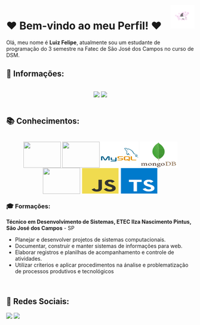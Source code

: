 <img src="img/logo-cat/cat-logo-64.png" alt="cat-logo" align="right" />

# ❤️ Bem-vindo ao meu Perfil! ❤️

Olá, meu nome é **Luiz Felipe**, atualmente sou um estudante de programação do 3 semestre na Fatec de São José dos Campos no curso de DSM.


## 📝 Informações:

<div align="center">
<br>
<img height="180em" src="http://github-readme-streak-stats.herokuapp.com?user=felipe-sant&theme=radical" />
<img height="180em" src="https://github-readme-stats.vercel.app/api/top-langs/?username=felipe-sant&layout=compact&langs_count=16&theme=radical&title_color=FE428E" />
</div>

<br>

## 📚 Conhecimentos:

<div align="center"><br>
  <img align="center" width=100 height=70 src="https://cdn.jsdelivr.net/gh/devicons/devicon/icons/css3/css3-original.svg" /> 
  <img align="center" width=100 height=70 src="https://cdn.jsdelivr.net/gh/devicons/devicon/icons/html5/html5-original.svg" />
  <img align="center" width=100 height=70 src="https://github.com/devicons/devicon/blob/v2.15.1/icons/mysql/mysql-original-wordmark.svg"/>
  <img align="center" width=100 height=70 src="https://github.com/devicons/devicon/blob/master/icons/mongodb/mongodb-original-wordmark.svg"/>
  <img align="center" width=100 height=70 src="https://cdn.jsdelivr.net/gh/devicons/devicon/icons/python/python-original.svg"/>
  <img align="center" width=100 height=70 src="https://github.com/devicons/devicon/blob/v2.15.1/icons/javascript/javascript-original.svg"/>
  <img align="center" width=100 height=70 src="https://github.com/devicons/devicon/blob/v2.15.1/icons/typescript/typescript-original.svg"/>
</div>


### 🎓 Formações:

**Técnico em Desenvolvimento de Sistemas, ETEC Ilza Nascimento Pintus, São José dos Campos** - SP

- Planejar e desenvolver projetos de sistemas computacionais.
- Documentar, construir e manter sistemas de informações para web.
- Elaborar registros e planilhas de acompanhamento e controle de atividades.
- Utilizar críterios e aplicar procedimentos na ánalise e problematização de processos produtivos e tecnológicos

<br>

## 🔗 Redes Sociais:

<div align="left">
    <a href="https://www.instagram.com/tren.felipe/"><img src="https://img.shields.io/badge/Instagram-E4405F?style=for-the-badge&logo=instagram&logoColor=white" /></a>
    <a href="https://www.linkedin.com/in/lfelipesant/"><img src="https://img.shields.io/badge/LinkedIn-0077B5?style=for-the-badge&logo=linkedin&logoColor=white" /></a>
</div>
